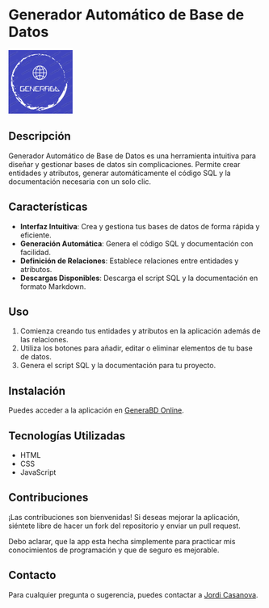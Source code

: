# Generador Automático de Base de Datos

![GeneraBD](img/logo_generabd.png) <!-- Reemplaza con la URL de una imagen representativa de tu app -->

## Descripción

Generador Automático de Base de Datos es una herramienta intuitiva para diseñar y gestionar bases de datos sin complicaciones. Permite crear entidades y atributos, generar automáticamente el código SQL y la documentación necesaria con un solo clic.

## Características

- **Interfaz Intuitiva**: Crea y gestiona tus bases de datos de forma rápida y eficiente.
- **Generación Automática**: Genera el código SQL y documentación con facilidad.
- **Definición de Relaciones**: Establece relaciones entre entidades y atributos.
- **Descargas Disponibles**: Descarga el script SQL y la documentación en formato Markdown.

## Uso

1. Comienza creando tus entidades y atributos en la aplicación además de las relaciones.
2. Utiliza los botones para añadir, editar o eliminar elementos de tu base de datos.
3. Genera el script SQL y la documentación para tu proyecto.

## Instalación

Puedes acceder a la aplicación en [GeneraBD Online](https://jordismt.github.io/GeneraBD_Jcasol/).

## Tecnologías Utilizadas

- HTML
- CSS
- JavaScript

## Contribuciones

¡Las contribuciones son bienvenidas! Si deseas mejorar la aplicación, siéntete libre de hacer un fork del repositorio y enviar un pull request.

Debo aclarar, que la app esta hecha simplemente para practicar mis conocimientos de programación y que de seguro es mejorable.
## Contacto

Para cualquier pregunta o sugerencia, puedes contactar a [Jordi Casanova](mailto:jodocasol2002@gmail.com).
